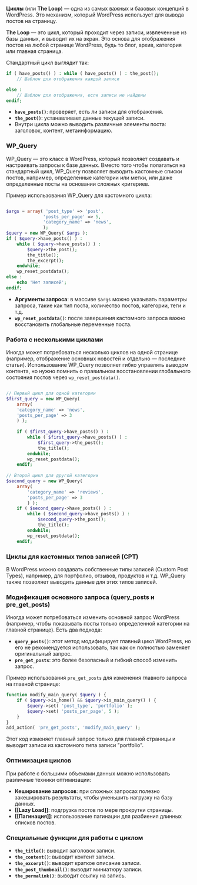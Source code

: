 **Циклы** (или **The Loop**) — одна из самых важных и базовых концепций в WordPress. Это механизм, который WordPress использует для вывода постов на страницу.

**The Loop** — это цикл, который проходит через записи, извлеченные из базы данных, и выводит их на экран. Это основа для отображения постов на любой странице WordPress, будь то блог, архив, категория или главная страница.


Стандартный цикл выглядит так:


```php
if ( have_posts() ) : while ( have_posts() ) : the_post(); 
	// Шаблон для отображения каждой записи

else : 
	// Шаблон для отображения, если записи не найдены
endif;
```

- **`have_posts()`**: проверяет, есть ли записи для отображения.
- **`the_post()`**: устанавливает данные текущей записи.
- Внутри цикла можно выводить различные элементы поста: заголовок, контент, метаинформацию.

### **WP_Query**

WP_Query — это класс в WordPress, который позволяет создавать и настраивать запросы к базе данных. Вместо того чтобы полагаться на стандартный цикл, WP_Query позволяет выводить кастомные списки постов, например, определенные категории или метки, или даже определенные посты на основании сложных критериев.

Пример использования WP_Query для кастомного цикла:

```php

$args = array( 'post_type' => 'post', 
			  'posts_per_page' => 5, 
			  'category_name' => 'news', 
			  ); 
$query = new WP_Query( $args );
if ( $query->have_posts() ) : 
	while ( $query->have_posts() ) : 
		$query->the_post(); 
		the_title(); 
		the_excerpt(); 
	endwhile; 
	wp_reset_postdata(); 
else : 
	echo 'Нет записей'; 
endif;
```

- **Аргументы запроса**: в массиве `$args` можно указывать параметры запроса, такие как тип поста, количество постов, категории, теги и т.д.
- **`wp_reset_postdata()`**: после завершения кастомного запроса важно восстановить глобальные переменные поста.

### **Работа с несколькими циклами**

Иногда может потребоваться несколько циклов на одной странице (например, отображение основных новостей и отдельно — последние статьи). 
Использование WP_Query позволяет гибко управлять выводом контента, но нужно помнить о правильном восстановлении глобального состояния постов через `wp_reset_postdata()`.

```php

// Первый цикл для одной категории 
$first_query = new WP_Query( 
	array( 
	'category_name' => 'news', 
	'posts_per_page' => 3 
	) ); 
	
	if ( $first_query->have_posts() ) : 
		while ( $first_query->have_posts() ) : 
			$first_query->the_post(); 
			the_title(); 
		endwhile; 
		wp_reset_postdata(); 
	endif; 
	
// Второй цикл для другой категории 
$second_query = new WP_Query( 
	array( 
		'category_name' => 'reviews', 
		'posts_per_page' => 3 
		) ); 
	if ( $second_query->have_posts() ) : 
		while ( $second_query->have_posts() ) : 
			$second_query->the_post(); 
			the_title(); 
		endwhile; 
		wp_reset_postdata(); 
	endif;

```

### **Циклы для кастомных типов записей (CPT)**

В WordPress можно создавать собственные типы записей (Custom Post Types), например, для портфолио, отзывов, продуктов и т.д. WP_Query также позволяет выводить данные для этих типов записей.

### **Модификация основного запроса (query_posts и pre_get_posts)**

Иногда может потребоваться изменить основной запрос WordPress (например, чтобы показывать посты только определенной категории на главной странице). Есть два подхода:

- **`query_posts()`**: этот метод модифицирует главный цикл WordPress, но его не рекомендуется использовать, так как он полностью заменяет оригинальный запрос.
- **`pre_get_posts`**: это более безопасный и гибкий способ изменить запрос.

Пример использования `pre_get_posts` для изменения главного запроса на главной странице:

```php
function modify_main_query( $query ) { 
	if ( $query->is_home() && $query->is_main_query() ) { 
		$query->set( 'post_type', 'portfolio' ); 
		$query->set( 'posts_per_page', 5 ); 
	} 
} 
add_action( 'pre_get_posts', 'modify_main_query' );
```

Этот код изменяет главный запрос только для главной страницы и выводит записи из кастомного типа записи "portfolio".

### **Оптимизация циклов**

При работе с большими объемами данных можно использовать различные техники оптимизации:

- **Кеширование запросов**: при сложных запросах полезно закешировать результаты, чтобы уменьшить нагрузку на базу данных.
- **[[Lazy Load]]**: подгрузка постов по мере прокрутки страницы.
- **[[Пагинация]]**: использование пагинации для разбиения длинных списков постов.

### **Специальные функции для работы с циклом**

- **`the_title()`**: выводит заголовок записи.
- **`the_content()`**: выводит контент записи.
- **`the_excerpt()`**: выводит краткое описание записи.
- **`the_post_thumbnail()`**: выводит миниатюру записи.
- **`the_permalink()`**: выводит ссылку на запись.